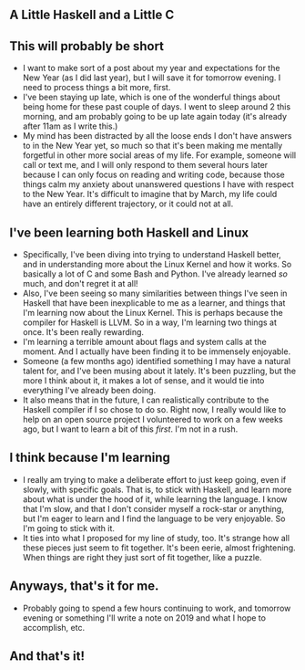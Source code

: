 ## A Little Haskell and a Little C

## This will probably be short

- I want to make sort of a post about my year and expectations for the New Year (as I did last year),
  but I will save it for tomorrow evening. I need to process things a bit more, first.
- I've been staying up late, which is one of the wonderful things about being home for these past couple of 
  days. I went to sleep around 2 this morning, and am probably going to be up late again today (it's already
  after 11am as I write this.)
- My mind has been distracted by all the loose ends I don't have answers to in the New Year yet, so much 
  so that it's been making me mentally forgetful in other more social areas of my life. For example, someone
  will call or text me, and I will only respond to them several hours later because I can only focus on reading
  and writing code, because those things calm my anxiety about unanswered questions I have with respect to the 
  New Year. It's difficult to imagine that by March, my life could have an entirely different trajectory, or
  it could not at all.
  
## I've been learning both Haskell and Linux

- Specifically, I've been diving into trying to understand Haskell better, and in understanding more
  about the Linux Kernel and how it works. So basically a lot of C and some Bash and Python. I've already
  learned *so* much, and don't regret it at all!
- Also, I've been seeing so many similarities between things I've seen in Haskell that have been inexplicable
  to me as a learner, and things that I'm learning now about the Linux Kernel. This is perhaps because
  the compiler for Haskell is LLVM. So in a way, I'm learning two things at once. It's been really rewarding. 
- I'm learning a terrible amount about flags and system calls at the moment. And I actually have been finding 
  it to be immensely enjoyable. 
- Someone (a few months ago) identified something I may have a natural talent for, and I've been musing about it
  lately. It's been puzzling, but the more I think about it, it makes a lot of sense, and it would tie into
  everything I've already been doing. 
- It also means that in the future, I can realistically contribute to the Haskell compiler if I so chose to do so.
  Right now, I really would like to help on an open source project I volunteered to work on a few weeks ago,
  but I want to learn a bit of this *first*. I'm not in a rush. 
  
## I think because I'm learning

- I really am trying to make a deliberate effort to just keep going, even if slowly, with specific goals.
  That is, to stick with Haskell, and learn more about what is under the hood of it, while learning the language.
  I know that I'm slow, and that I don't consider myself a rock-star or anything, but I'm eager to learn and I find
  the language to be very enjoyable. So I'm going to stick with it.
- It ties into what I proposed for my line of study, too. It's strange how all these pieces just seem to fit together.
  It's been eerie, almost frightening. When things are right they just sort of fit together, like a puzzle. 

## Anyways, that's it for me.

- Probably going to spend a few hours continuing to work, and tomorrow evening or something I'll write a note on 
  2019 and what I hope to accomplish, etc. 
  
## And that's it!
  
